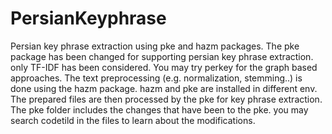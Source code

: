 # PersianKeyphrase
Persian key phrase extraction using pke and hazm packages.
The pke package has been changed for supporting persian key phrase extraction. only TF-IDF has been considered. You may try perkey for the graph based approaches. The text preprocessing (e.g. normalization, stemming..) is done using the hazm package. hazm and pke are installed in different env. The prepared files are then processed by the pke for key phrase extraction. The pke folder includes the changes that have been to the pke. you may search  codetild in the files to learn about the modifications. 

